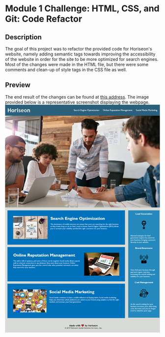 # **Module 1 Challenge:** HTML, CSS, and Git: Code Refactor

## Description

The goal of this project was to refactor the provided code for Horiseon's website, namely adding semantic tags towards improving the accessibility of the website in order for the site to be more optimized for search engines. Most of the changes were made in the HTML file, but there were some comments and clean-up of style tags in the CSS file as well.

## Preview
The end result of the changes can be found at [this address](https://github.io/ZSchreier/semantic-html). The image provided below is a representative screenshot displaying the webpage.
![An image of the Horiseon webpage](./assets/images/homework_1_screenshot.png)
